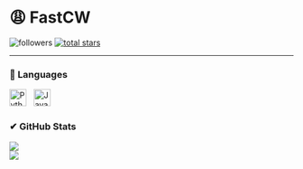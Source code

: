 # 😩 FastCW


  <p align="left">
         <img alt="followers" title="Follow me on Github" src="https://custom-icon-badges.demolab.com/github/followers/FastVoider?color=236ad3&labelColor=1155ba&style=for-the-badge&logo=person-add&label=Follow&logoColor=white"/></a>
      <a href="https://github.com/FastVoider?tab=repositories&sort=stargazers">
         <img alt="total stars" title="Total stars on GitHub" src="https://custom-icon-badges.demolab.com/github/stars/FastVoider?color=55960c&style=for-the-badge&labelColor=488207&logo=star"/></a>
   </p>

---

### 🤡 Languages

<img align="left" alt="Python" width="30px" style="padding-right:10px;" src="https://cdn.jsdelivr.net/gh/devicons/devicon/icons/python/python-plain.svg" />
<img align="left" alt="Javascript" width="30px" style="padding-right:10px;" src="https://unpkg.com/simple-icons@8.10.0/icons/javascript.svg" />
<br />

#

#

### ✔ GitHub Stats

![](https://github-readme-stats.vercel.app/api?username=FastVoider&theme=radical&hide_border=false&include_all_commits=true&count_private=false)<br/>
![](https://github-profile-trophy.vercel.app/?username=FastVoider&theme=radical&no-frame=false&no-bg=true&margin-w=4)

#
